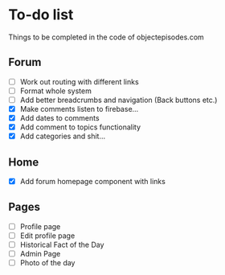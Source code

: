 # To-do list

Things to be completed in the code of objectepisodes.com

## Forum
- [ ] Work out routing with different links
- [ ] Format whole system
- [ ] Add better breadcrumbs and navigation (Back buttons etc.)
- [x] Make comments listen to firebase...
- [x] Add dates to comments 
- [x] Add comment to topics functionality
- [x] Add categories and shit...

## Home
- [x] Add forum homepage component with links

## Pages
- [ ] Profile page
- [ ] Edit profile page
- [ ] Historical Fact of the Day
- [ ] Admin Page
- [ ] Photo of the day